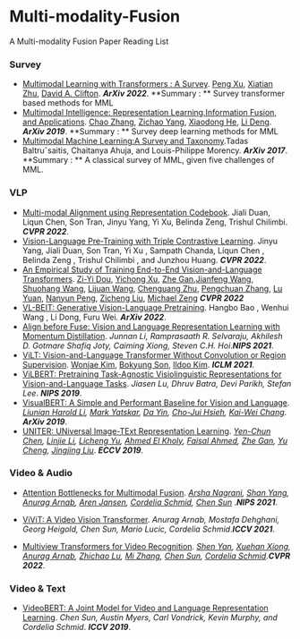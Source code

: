 # Multi-modality-Fusion
A Multi-modality Fusion Paper Reading List

### Survey

- [Multimodal Learning with Transformers : A Survey](https://arxiv.org/pdf/2206.06488.pdf).  [Peng Xu](https://arxiv.org/search/cs?searchtype=author&query=Xu%2C+P), [Xiatian Zhu](https://arxiv.org/search/cs?searchtype=author&query=Zhu%2C+X), [David A. Clifton](https://arxiv.org/search/cs?searchtype=author&query=Clifton%2C+D+A).  ***ArXiv 2022***. **Summary : ** Survey transformer based methods for MML
- [Multimodal Intelligence: Representation Learning,Information Fusion, and Applications](https://arxiv.org/pdf/1911.03977.pdf). [Chao Zhang](https://arxiv.org/search/cs?searchtype=author&query=Zhang%2C+C), [Zichao Yang](https://arxiv.org/search/cs?searchtype=author&query=Yang%2C+Z), [Xiaodong He](https://arxiv.org/search/cs?searchtype=author&query=He%2C+X), [Li Deng](https://arxiv.org/search/cs?searchtype=author&query=Deng%2C+L).  ***ArXiv 2019***.  **Summary : ** Survey deep learning methods for MML
- [Multimodal Machine Learning:A Survey and Taxonomy](https://arxiv.org/pdf/1705.09406.pdf).Tadas Baltruˇsaitis, Chaitanya Ahuja, and Louis-Philippe Morency. ***ArXiv 2017***. **Summary : ** A classical survey of MML, given five challenges of MML.



### VLP

* [Multi-modal Alignment using Representation Codebook](https://arxiv.org/pdf/2203.00048.pdf).  Jiali Duan, Liqun Chen, Son Tran, Jinyu Yang, Yi Xu, Belinda Zeng, Trishul Chilimbi. ***CVPR 2022***.
* [Vision-Language Pre-Training with Triple Contrastive Learning](https://arxiv.org/pdf/2202.10401.pdf). Jinyu Yang, Jiali Duan, Son Tran, Yi Xu , Sampath Chanda, Liqun Chen , Belinda Zeng , Trishul Chilimbi , and Junzhou Huang. ***CVPR 2022***.
* [An Empirical Study of Training End-to-End Vision-and-Language Transformers](https://arxiv.org/pdf/2111.02387.pdf). [Zi-Yi Dou](https://arxiv.org/search/cs?searchtype=author&query=Dou%2C+Z), [Yichong Xu](https://arxiv.org/search/cs?searchtype=author&query=Xu%2C+Y), [Zhe Gan](https://arxiv.org/search/cs?searchtype=author&query=Gan%2C+Z),[Jianfeng Wang](https://arxiv.org/search/cs?searchtype=author&query=Wang%2C+J), [Shuohang Wang](https://arxiv.org/search/cs?searchtype=author&query=Wang%2C+S), [Lijuan Wang](https://arxiv.org/search/cs?searchtype=author&query=Wang%2C+L), [Chenguang Zhu](https://arxiv.org/search/cs?searchtype=author&query=Zhu%2C+C), [Pengchuan Zhang](https://arxiv.org/search/cs?searchtype=author&query=Zhang%2C+P), [Lu Yuan](https://arxiv.org/search/cs?searchtype=author&query=Yuan%2C+L), [Nanyun Peng](https://arxiv.org/search/cs?searchtype=author&query=Peng%2C+N), [Zicheng Liu](https://arxiv.org/search/cs?searchtype=author&query=Liu%2C+Z), [Michael Zeng](https://arxiv.org/search/cs?searchtype=author&query=Zeng%2C+M) ***CVPR 2022***
* [VL-BEIT: Generative Vision-Language Pretraining](https://arxiv.org/pdf/2206.01127.pdf).  Hangbo Bao , Wenhui Wang , Li Dong, Furu Wei. ***ArXiv 2022***.
* [Align before Fuse: Vision and Language Representation Learning with Momentum Distillation](https://arxiv.org/pdf/2107.07651.pdf). *Junnan Li, Ramprasaath R. Selvaraju, Akhilesh D. Gotmare Shafiq Joty, Caiming Xiong, Steven C.H. Hoi*.***NIPS 2021***.
* [ViLT: Vision-and-Language Transformer Without Convolution or Region Supervision](https://arxiv.org/pdf/2102.03334.pdf). [Wonjae Kim](https://arxiv.org/search/stat?searchtype=author&query=Kim%2C+W), [Bokyung Son](https://arxiv.org/search/stat?searchtype=author&query=Son%2C+B), [Ildoo Kim](https://arxiv.org/search/stat?searchtype=author&query=Kim%2C+I). ***ICLM 2021***.
* [ViLBERT: Pretraining Task-Agnostic Visiolinguistic Representations for Vision-and-Language Tasks](https://arxiv.org/pdf/1908.02265.pdf). *Jiasen Lu, Dhruv Batra, Devi Parikh, Stefan Lee*. ***NIPS 2019***.
* [VisualBERT: A Simple and Performant Baseline for Vision and Language](https://arxiv.org/pdf/1908.03557.pdf). *[Liunian Harold Li](https://arxiv.org/search/cs?searchtype=author&query=Li%2C+L+H), [Mark Yatskar](https://arxiv.org/search/cs?searchtype=author&query=Yatskar%2C+M), [Da Yin](https://arxiv.org/search/cs?searchtype=author&query=Yin%2C+D), [Cho-Jui Hsieh](https://arxiv.org/search/cs?searchtype=author&query=Hsieh%2C+C), [Kai-Wei Chang](https://arxiv.org/search/cs?searchtype=author&query=Chang%2C+K)*. ***ArXiv  2019***.
* [UNITER: UNiversal Image-TExt Representation Learning](https://arxiv.org/pdf/1909.11740.pdf). *[Yen-Chun Chen](https://arxiv.org/search/cs?searchtype=author&query=Chen%2C+Y), [Linjie Li](https://arxiv.org/search/cs?searchtype=author&query=Li%2C+L), [Licheng Yu](https://arxiv.org/search/cs?searchtype=author&query=Yu%2C+L), [Ahmed El Kholy](https://arxiv.org/search/cs?searchtype=author&query=Kholy%2C+A+E), [Faisal Ahmed](https://arxiv.org/search/cs?searchtype=author&query=Ahmed%2C+F), [Zhe Gan](https://arxiv.org/search/cs?searchtype=author&query=Gan%2C+Z), [Yu Cheng](https://arxiv.org/search/cs?searchtype=author&query=Cheng%2C+Y), [Jingjing Liu](https://arxiv.org/search/cs?searchtype=author&query=Liu%2C+J)*. ***ECCV  2019***.



### Video & Audio

* [Attention Bottlenecks for Multimodal Fusion](https://arxiv.org/pdf/2107.00135.pdf). *[Arsha Nagrani](https://arxiv.org/search/cs?searchtype=author&query=Nagrani%2C+A), [Shan Yang](https://arxiv.org/search/cs?searchtype=author&query=Yang%2C+S), [Anurag Arnab](https://arxiv.org/search/cs?searchtype=author&query=Arnab%2C+A), [Aren Jansen](https://arxiv.org/search/cs?searchtype=author&query=Jansen%2C+A), [Cordelia Schmid](https://arxiv.org/search/cs?searchtype=author&query=Schmid%2C+C), [Chen Sun](https://arxiv.org/search/cs?searchtype=author&query=Sun%2C+C)* .***NIPS 2021***.

* [ViViT: A Video Vision Transformer](https://arxiv.org/pdf/2103.15691.pdf). *Anurag Arnab, Mostafa Dehghani, Georg Heigold, Chen Sun, Mario Lucic, Cordelia Schmid*.***ICCV 2021***.
* [ Multiview Transformers for Video Recognition](https://arxiv.org/pdf/2201.04288.pdf). *[Shen Yan](https://arxiv.org/search/cs?searchtype=author&query=Yan%2C+S), [Xuehan Xiong](https://arxiv.org/search/cs?searchtype=author&query=Xiong%2C+X), [Anurag Arnab](https://arxiv.org/search/cs?searchtype=author&query=Arnab%2C+A), [Zhichao Lu](https://arxiv.org/search/cs?searchtype=author&query=Lu%2C+Z), [Mi Zhang](https://arxiv.org/search/cs?searchtype=author&query=Zhang%2C+M), [Chen Sun](https://arxiv.org/search/cs?searchtype=author&query=Sun%2C+C), [Cordelia Schmid](https://arxiv.org/search/cs?searchtype=author&query=Schmid%2C+C)*.***CVPR 2022***.



### Video & Text

* [ VideoBERT: A Joint Model for Video and Language Representation Learning](https://arxiv.org/pdf/1904.01766.pdf). *Chen Sun, Austin Myers, Carl Vondrick, Kevin Murphy, and Cordelia Schmid*. ***ICCV 2019***.
